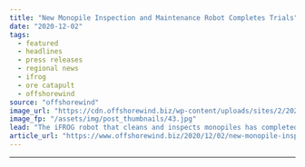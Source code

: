 ```yaml
---
title: "New Monopile Inspection and Maintenance Robot Completes Trials"
date: "2020-12-02"
tags: 
  - featured
  - headlines
  - press releases
  - regional news
  - ifrog
  - ore catapult
  - offshorewind
source: "offshorewind"
image_url: "https://cdn.offshorewind.biz/wp-content/uploads/sites/2/2020/12/02134002/New-Monopile-Inspection-and-Maintenance-Robot-Wraps-Up-Trials.jpg"
image_fp: "/assets/img/post_thumbnails/43.jpg"
lead: "The iFROG robot that cleans and inspects monopiles has completed trials at Offshore Renewable"
article_url: "https://www.offshorewind.biz/2020/12/02/new-monopile-inspection-and-maintenance-robot-completes-trials/"
---
```


---

